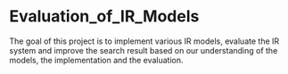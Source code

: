 # Evaluation_of_IR_Models
The goal of this project is to implement various IR models, evaluate the IR system and improve the search result based on our understanding of the models, the implementation and the evaluation.
